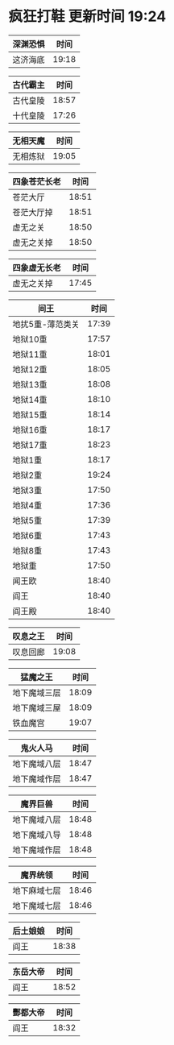 # 疯狂打鞋 更新时间 19:24

| 深渊恐惧   | 时间    |
|--------|-------|
| 这济海底 | 19:18 |

| 古代霸主   | 时间    |
|--------|-------|
| 古代皇陵 | 18:57 |
| 十代皇陵 | 17:26 |

| 无相天魔   | 时间    |
|--------|-------|
| 无相炼狱 | 19:05 |

| 四象苍茫长老   | 时间    |
|--------|-------|
| 苍茫大厅 | 18:51 |
| 苍茫大厅掉 | 18:51 |
| 虚无之关 | 18:50 |
| 虚无之关掉 | 18:50 |

| 四象虚无长老   | 时间    |
|--------|-------|
| 虚无之关掉 | 17:45 |

| 间王   | 时间    |
|--------|-------|
| 地扰5重-薄范类关 | 17:39 |
| 地狱10重 | 17:57 |
| 地狱11重 | 18:01 |
| 地狱12重 | 18:05 |
| 地狱13重 | 18:08 |
| 地狱14重 | 18:10 |
| 地狱15重 | 18:14 |
| 地狱16重 | 18:17 |
| 地狱17重 | 18:23 |
| 地狱1重 | 18:17 |
| 地狱2重 | 19:24 |
| 地狱3重 | 17:50 |
| 地狱4重 | 17:36 |
| 地狱5重 | 17:39 |
| 地狱6重 | 17:43 |
| 地狱8重 | 17:43 |
| 地狱重 | 17:50 |
| 闻王欧 | 18:40 |
| 阎王 | 18:40 |
| 阎王殿 | 18:40 |

| 叹息之王   | 时间    |
|--------|-------|
| 叹息回廊 | 19:08 |

| 猛魔之王   | 时间    |
|--------|-------|
| 地下魔域三层 | 18:09 |
| 地下魔域三屋 | 18:09 |
| 铁血魔宫 | 19:07 |

| 鬼火人马   | 时间    |
|--------|-------|
| 地下魔域八层 | 18:47 |
| 地下魔域作层 | 18:47 |

| 魔界巨兽   | 时间    |
|--------|-------|
| 地下魔域八层 | 18:48 |
| 地下魔域八导 | 18:48 |
| 地下魔域作层 | 18:48 |

| 魔界统领   | 时间    |
|--------|-------|
| 地下麻域七层 | 18:46 |
| 地下魔域七层 | 18:46 |

| 后土娘娘   | 时间    |
|--------|-------|
| 阎王 | 18:38 |

| 东岳大帝   | 时间    |
|--------|-------|
| 阎王 | 18:52 |

| 酆都大帝   | 时间    |
|--------|-------|
| 阎王 | 18:32 |